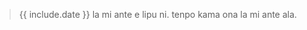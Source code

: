 > <span class="spp"><span class="sppdef">{{ include.date }}</span> la mi ante e lipu ni. tenpo kama ona la mi ante ala.</span>
